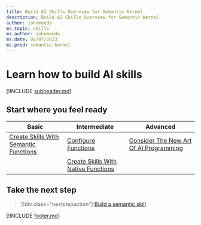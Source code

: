 ```yaml
---
title: Build AI Skills Overview for Semantic Kernel
description: Build AI Skills Overview for Semantic Kernel
author: johnmaeda
ms.topic: skills
ms.author: johnmaeda
ms.date: 02/07/2023
ms.prod: semantic-kernel
---
```


# Learn how to build AI skills

[!INCLUDE [subheader.md](../includes/pat_medium.md)]

## Start where you feel ready

| Basic | Intermediate | Advanced |
|---|---|---|
| [Create Skills With Semantic Functions](semanticfunctions) | [Configure Functions](configurefunctions) | [Consider The New Art Of AI Programming](schillacelaws) |
| | [Create Skills With Native Functions](buildnativeskills) | |

## Take the next step

> [!div class="nextstepaction"]
> [Build a semantic skill](semanticfunctions)

[!INCLUDE [footer.md](../includes/footer.md)]